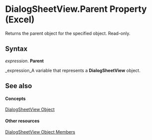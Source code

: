 
# DialogSheetView.Parent Property (Excel)

Returns the parent object for the specified object. Read-only.


## Syntax

 _expression_. **Parent**

 _expression_A variable that represents a  **DialogSheetView** object.


## See also


#### Concepts


 [DialogSheetView Object](d468b3e8-c73e-d94a-0902-193f6983d893.md)
#### Other resources


 [DialogSheetView Object Members](2b47811b-5061-f8c9-9e66-c85eec953990.md)
